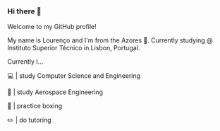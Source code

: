 ### Hi there 👋

Welcome to my GitHub profile!

My name is Lourenço and I'm from the Azores :evergreen_tree:. Currently studying @ Instituto Superior Técnico in Lisbon, Portugal.

Currently I...

:computer: |  study Computer Science and Engineering

:rocket: |  study Aerospace Engineering

:facepunch: |  practice boxing

:pencil2: |  do tutoring


